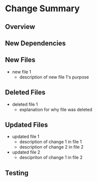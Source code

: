 # Change Summary

## Overview
<!--Add a list or paragraph giving an overview of your changes-->

## New Dependencies
<!--List any new dependencies introduced by these changes-->

## New Files
<!--List each new file and add bullets to describe the purpose/function of the new file.
This should be high level, but enough detail for the reviewer to understand what purpose(s) the
code in the file is serving-->
- new file 1
   - description of new file 1's purpose

## Deleted Files
<!--List each deleted file and add one or more bullets with the rationale for why the file is being deleted-->
- deleted file 1
   - explanation for why file was deleted

## Updated Files
<!--List each updated file and add bullets to describe the purpose/function of the updates.
This should be high level, but enough detail for the reviewer to understand what purpose(s) the
updated code in the file is serving-->
- updated file 1
   - description of change 1 in file 1
   - description of change 2 in file 2
- updated file 2
   - descipriton of change 1 in file 2

## Testing
<!--List any relevant testing information like number of unit tests added, any new tests being skipped and the reason why, etc.-->
